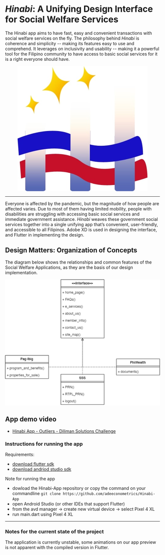 # *Hinabi*: A Unifying Design Interface for Social Welfare Services
The Hinabi app aims to have fast, easy and convenient transactions with social welfare services on the fly. The philosophy behind *Hinabi* is coherence and simplicity -- making its features easy to use and comprehend. It leverages on inclusivity and usability -- making it a powerful tool for the Filipino community to have access to basic social services for it is a right everyone should have. 

<p align="center">
  <img src="https://github.com/adeeconometrics/Hinabi-App/blob/main/Diagrams/hinabi_logo.jpg" />
</p>
 
----

Everyone is affected by the pandemic, but the magnitude of how people are affected varies. Due to most of them having limited mobility, people with disabilities are struggling with accessing basic social services and immediate government assistance. *Hinabi* weaves these government social services together into a single unifying app that’s convenient, user-friendly, and accessible to all Filipinos. Adobe XD is used in designing the interface, and Flutter in implementing the design.

## Design Matters: Organization of Concepts
The diagram below shows the relationships and common features of the Social Welfare Applications, as they are the basis of our design implementation. 

<p align = "center">
<img src = "https://github.com/adeeconometrics/Hinabi-App/blob/main/Diagrams/sitemap.jpg">
</p>

## App demo video
- [Hinabi App - Outliers - Diliman Solutions Challenge](https://www.youtube.com/watch?v=_UJNeett3Ss)

### Instructions for running the app

Requirements:
- [download flutter sdk](https://flutter.dev/docs/get-started/install)
- [download andriod studio sdk](https://developer.android.com/studio/install)

Note for running the app
- dowload the Hinabi-App repository or copy the command on your commandline ``git clone https://github.com/adeeconometrics/Hinabi-App``
- open Android Studio (or other IDEs that support Flutter)
- from the avd manager -> create new virtual device -> select Pixel 4 XL
- run main.dart using Pixel 4 XL

----
### Notes for the current state of the project
The application is currently unstable, some animations on our app preview is not apparent with the compiled version in Flutter.  
